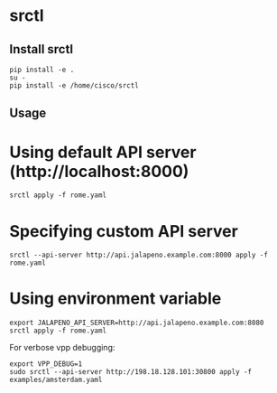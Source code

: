 # srctl

## Install srctl

```
pip install -e .
su -
pip install -e /home/cisco/srctl
```

## Usage

# Using default API server (http://localhost:8000)
```
srctl apply -f rome.yaml
```

# Specifying custom API server

```
srctl --api-server http://api.jalapeno.example.com:8000 apply -f rome.yaml
```

# Using environment variable

```
export JALAPENO_API_SERVER=http://api.jalapeno.example.com:8080
srctl apply -f rome.yaml
```

For verbose vpp debugging:
```
export VPP_DEBUG=1
sudo srctl --api-server http://198.18.128.101:30800 apply -f examples/amsterdam.yaml
```
